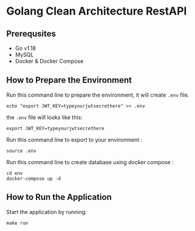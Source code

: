# Golang Clean Architecture RestAPI

## Prerequsites

- Go v1.18
- MySQL
- Docker & Docker Compose

## How to Prepare the Environment

Run this command line to prepare the environment, it will create `.env` file.

```shell
echo "export JWT_KEY=typeyourjwtsecrethere" >> .env
```

the `.env` file will looks like this:

```shell
export JWT_KEY=typeyourjwtsecrethere
```

Run this command line to export to your environment :

```shell
source .env
```

Run this command line to create database using docker compose :

```shell
cd env
docker-compose up -d
```

## How to Run the Application

Start the application by running:
  
```shell
make run
```
